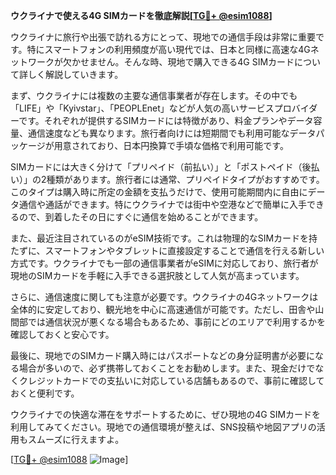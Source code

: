 **ウクライナで使える4G SIMカードを徹底解説[[TG💪+ @esim1088](https://t.me/s/esim1088)]**

ウクライナに旅行や出張で訪れる方にとって、現地での通信手段は非常に重要です。特にスマートフォンの利用頻度が高い現代では、日本と同様に高速な4Gネットワークが欠かせません。そんな時、現地で購入できる4G SIMカードについて詳しく解説していきます。

まず、ウクライナには複数の主要な通信事業者が存在します。その中でも「LIFE」や「Kyivstar」、「PEOPLEnet」などが人気の高いサービスプロバイダーです。それぞれが提供するSIMカードには特徴があり、料金プランやデータ容量、通信速度なども異なります。旅行者向けには短期間でも利用可能なデータパッケージが用意されており、日本円換算で手頃な価格で利用可能です。

SIMカードには大きく分けて「プリペイド（前払い）」と「ポストペイド（後払い）」の2種類があります。旅行者には通常、プリペイドタイプがおすすめです。このタイプは購入時に所定の金額を支払うだけで、使用可能期間内に自由にデータ通信や通話ができます。特にウクライナでは街中や空港などで簡単に入手できるので、到着したその日にすぐに通信を始めることができます。

また、最近注目されているのがeSIM技術です。これは物理的なSIMカードを持たずに、スマートフォンやタブレットに直接設定することで通信を行える新しい方式です。ウクライナでも一部の通信事業者がeSIMに対応しており、旅行者が現地のSIMカードを手軽に入手できる選択肢として人気が高まっています。

さらに、通信速度に関しても注意が必要です。ウクライナの4Gネットワークは全体的に安定しており、観光地を中心に高速通信が可能です。ただし、田舎や山間部では通信状況が悪くなる場合もあるため、事前にどのエリアで利用するかを確認しておくと安心です。

最後に、現地でのSIMカード購入時にはパスポートなどの身分証明書が必要になる場合が多いので、必ず携帯しておくことをお勧めします。また、現金だけでなくクレジットカードでの支払いに対応している店舗もあるので、事前に確認しておくと便利です。

ウクライナでの快適な滞在をサポートするために、ぜひ現地の4G SIMカードを利用してみてください。現地での通信環境が整えば、SNS投稿や地図アプリの活用もスムーズに行えますよ。

[[TG💪+ @esim1088](https://t.me/s/esim1088) ![Image](https://i.postimg.cc/Y0z9fWf4/image.png)]